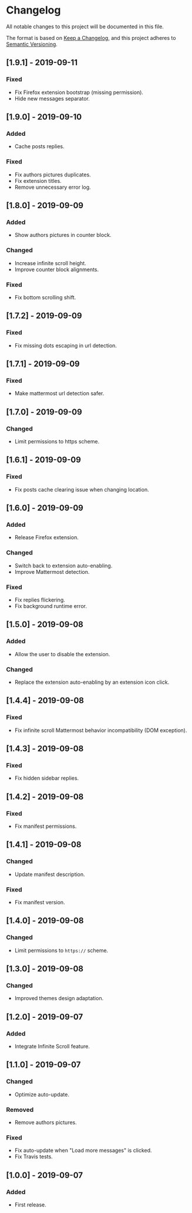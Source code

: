 # Changelog

All notable changes to this project will be documented in this file.

The format is based on [Keep a Changelog](https://keepachangelog.com/en/1.0.0/), and this project
adheres to [Semantic Versioning](https://semver.org/spec/v2.0.0.html).

## [1.9.1] - 2019-09-11

### Fixed

- Fix Firefox extension bootstrap (missing permission).
- Hide new messages separator.

## [1.9.0] - 2019-09-10

### Added

- Cache posts replies.

### Fixed

- Fix authors pictures duplicates.
- Fix extension titles.
- Remove unnecessary error log.

## [1.8.0] - 2019-09-09

### Added

- Show authors pictures in counter block.

### Changed

- Increase infinite scroll height.
- Improve counter block alignments.

### Fixed

- Fix bottom scrolling shift.

## [1.7.2] - 2019-09-09

### Fixed

- Fix missing dots escaping in url detection.

## [1.7.1] - 2019-09-09

### Fixed

- Make mattermost url detection safer.

## [1.7.0] - 2019-09-09

### Changed

- Limit permissions to https scheme.

## [1.6.1] - 2019-09-09

### Fixed

- Fix posts cache clearing issue when changing location.

## [1.6.0] - 2019-09-09

### Added

- Release Firefox extension.

### Changed

- Switch back to extension auto-enabling.
- Improve Mattermost detection.

### Fixed

- Fix replies flickering.
- Fix background runtime error.

## [1.5.0] - 2019-09-08

### Added

- Allow the user to disable the extension.

### Changed

- Replace the extension auto-enabling by an extension icon click.

## [1.4.4] - 2019-09-08

### Fixed

- Fix infinite scroll Mattermost behavior incompatibility (DOM exception).

## [1.4.3] - 2019-09-08

### Fixed

- Fix hidden sidebar replies.

## [1.4.2] - 2019-09-08

### Fixed

- Fix manifest permissions.

## [1.4.1] - 2019-09-08

### Changed

- Update manifest description.

### Fixed

- Fix manifest version.

## [1.4.0] - 2019-09-08

### Changed

- Limit permissions to `https://` scheme.

## [1.3.0] - 2019-09-08

### Changed

- Improved themes design adaptation.

## [1.2.0] - 2019-09-07

### Added

- Integrate Infinite Scroll feature.

## [1.1.0] - 2019-09-07

### Changed

- Optimize auto-update.

### Removed

- Remove authors pictures.

### Fixed

- Fix auto-update when "Load more messages" is clicked.
- Fix Travis tests.

## [1.0.0] - 2019-09-07

### Added

- First release.
